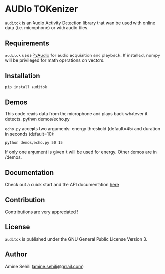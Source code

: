 AUDIo TOKenizer
===============

`auditok` is an Audio Activity Detection library that wan be used with online data (i.e. microphone) or with audio files.

Requirements
------------
`auditok` uses [PyAudio](http://people.csail.mit.edu/hubert/pyaudio/) for audio acquisition and playback.
If installed, numpy  will be privileged for math operations on vectors.

Installation
------------
    pip install auditok

Demos
-----
This code reads data from the microphone and plays back whatever it detects.
    python demos/echo.py

`echo.py` accepts two arguments: energy threshold (default=45) and duration in seconds (default=10):

    python demos/echo.py 50 15

   If only one argument is given it will be used for energy. Other demos are in /demos.

Documentation
-------------

Check out  a quick start and the API documentation [here](http://amsehili.github.io/auditok/pdoc/)

Contribution
------------
Contributions are very appreciated !

License
-------
`auditok` is published under the GNU General Public License Version 3.

Author
------
Amine Sehili (<amine.sehili@gmail.com>)

